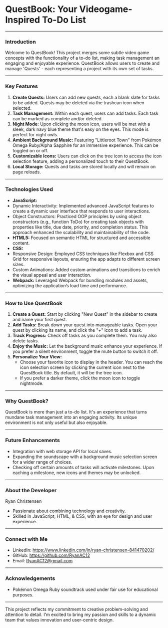 # QuestBook: Your Videogame-Inspired To-Do List
---

### Introduction
Welcome to QuestBook! This project merges some subtle video game concepts with the functionality of a to-do list, making task management an engaging and enjoyable experience. QuestBook allows users to create and manage 'Quests' - each representing a project with its own set of tasks.

---

### Key Features
1. **Create Quests:** Users can add new quests, each a blank slate for tasks to be added. Quests may be deleted via the trashcan icon when selected.
2. **Task Management:** Within each quest, users can add tasks. Each task can be marked as complete and/or deleted.
3. **Night Mode:** Upon clicking the moon icon, users will be met with a sleek, dark navy blue theme that's easy on the eyes. This mode is perfect for night owls.
4. **Ambient Background Music:** Featuring "Littleroot Town" from Pokémon Omega Ruby/Alpha Sapphire for an immersive experience. This can be toggled on or off.
5. **Customizable Icons:** Users can click on the tree icon to access the icon selection feature, adding a personalized touch to their QuestBook.
6. **Local Storage:** Quests and tasks are stored locally and will remain on page reloads.

---

### Technologies Used
- **JavaScript:**
- Dynamic Interactivity: Implemented advanced JavaScript features to create a dynamic user interface that responds to user interactions.
- Object Constructors: Practiced OOP principles by using object constructors (e.g., function ToDo) for creating task objects with properties like title, due date, priority, and completion status. This approach enhanced the scalability and maintainability of the code.
- **HTML5:** Focused on semantic HTML for structured and accessible content.
- **CSS:**
- Responsive Design: Employed CSS techniques like Flexbox and CSS Grid for responsive layouts, ensuring the app adapts to different screen sizes.
- Custom Animations: Added custom animations and transitions to enrich the visual appeal and user interaction.
- **Webpack:** Leveraged Webpack for bundling modules and assets, optimizing the application’s load time and performance. 

---

### How to Use QuestBook
1. **Create a Quest:** Start by clicking "New Quest" in the sidebar to create and name your first quest.
2. **Add Tasks:** Break down your quest into manageable tasks. Open your quest by clicking its name, and click the "+" icon to add a task.
3. **Track Progress:** Check off tasks as you complete them. You may also delete tasks.
4. **Enjoy the Music:** Let the background music enhance your experience. If you prefer a silent environment, toggle the mute button to switch it off.
5. **Personalize Your View:**
   - Choose your favorite icon to display in the header. You can reach the icon selection screen by clicking the current icon next to the QuestBook title. By default, it will be the tree icon.
   - If you prefer a darker theme, click the moon icon to toggle nightmode.

---

### Why QuestBook?
QuestBook is more than just a to-do list. It's an experience that turns mundane task management into an engaging activity. Its unique environment is not only useful but also enjoyable.

---

### Future Enhancements
- Integration with web storage API for local saves.
- Expanding the soundscape with a background music selection screen for a wider range of choices.
- Checking off certain amounts of tasks will activate milestones. Upon eaching a milestone, new icons and themes may be unlocked.

---

### About the Developer
Ryan Christensen
- Passionate about combining technology and creativity.
- Skilled in JavaScript, HTML, & CSS, with an eye for design and user experience.

---

### Connect with Me
- LinkedIn: https://www.linkedin.com/in/ryan-christensen-841470202/
- GitHub: https://github.com/RyanAC12
- Email: RyanAC12@gmail.com

---

### Acknowledgements
- Pokémon Omega Ruby soundtrack used under fair use for educational purposes.

---

This project reflects my commitment to creative problem-solving and attention to detail. I'm excited to bring my passion and skills to a dynamic team that values innovation and user-centric design.
